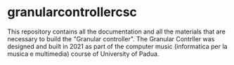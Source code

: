# granularcontrollercsc

This repository contains all the documentation and all the materials that are necessary to build the "Granular controller".
The Granular Contrller was designed and built in 2021 as part of the computer music (informatica per la musica e multimedia) course of University of Padua.
